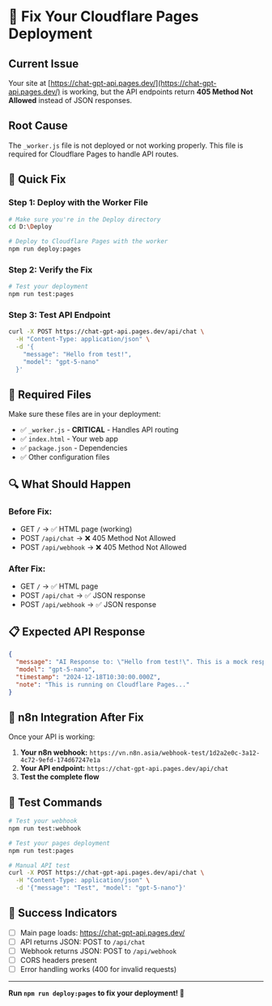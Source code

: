 # 🔧 Fix Your Cloudflare Pages Deployment

## Current Issue
Your site at [https://chat-gpt-api.pages.dev/](https://chat-gpt-api.pages.dev/) is working, but the API endpoints return **405 Method Not Allowed** instead of JSON responses.

## Root Cause
The `_worker.js` file is not deployed or not working properly. This file is required for Cloudflare Pages to handle API routes.

## 🚀 Quick Fix

### Step 1: Deploy with the Worker File
```bash
# Make sure you're in the Deploy directory
cd D:\Deploy

# Deploy to Cloudflare Pages with the worker
npm run deploy:pages
```

### Step 2: Verify the Fix
```bash
# Test your deployment
npm run test:pages
```

### Step 3: Test API Endpoint
```bash
curl -X POST https://chat-gpt-api.pages.dev/api/chat \
  -H "Content-Type: application/json" \
  -d '{
    "message": "Hello from test!",
    "model": "gpt-5-nano"
  }'
```

## 📁 Required Files

Make sure these files are in your deployment:
- ✅ `_worker.js` - **CRITICAL** - Handles API routing
- ✅ `index.html` - Your web app
- ✅ `package.json` - Dependencies
- ✅ Other configuration files

## 🔍 What Should Happen

### Before Fix:
- GET `/` → ✅ HTML page (working)
- POST `/api/chat` → ❌ 405 Method Not Allowed
- POST `/api/webhook` → ❌ 405 Method Not Allowed

### After Fix:
- GET `/` → ✅ HTML page
- POST `/api/chat` → ✅ JSON response
- POST `/api/webhook` → ✅ JSON response

## 📋 Expected API Response

```json
{
  "message": "AI Response to: \"Hello from test!\". This is a mock response...",
  "model": "gpt-5-nano",
  "timestamp": "2024-12-18T10:30:00.000Z",
  "note": "This is running on Cloudflare Pages..."
}
```

## 🔗 n8n Integration After Fix

Once your API is working:

1. **Your n8n webhook:** `https://vn.n8n.asia/webhook-test/1d2a2e0c-3a12-4c72-9efd-174d67247e1a`
2. **Your API endpoint:** `https://chat-gpt-api.pages.dev/api/chat`
3. **Test the complete flow**

## 🧪 Test Commands

```bash
# Test your webhook
npm run test:webhook

# Test your pages deployment
npm run test:pages

# Manual API test
curl -X POST https://chat-gpt-api.pages.dev/api/chat \
  -H "Content-Type: application/json" \
  -d '{"message": "Test", "model": "gpt-5-nano"}'
```

## 🎯 Success Indicators

- [ ] Main page loads: https://chat-gpt-api.pages.dev/
- [ ] API returns JSON: POST to `/api/chat`
- [ ] Webhook returns JSON: POST to `/api/webhook`
- [ ] CORS headers present
- [ ] Error handling works (400 for invalid requests)

---

**Run `npm run deploy:pages` to fix your deployment! 🚀**
